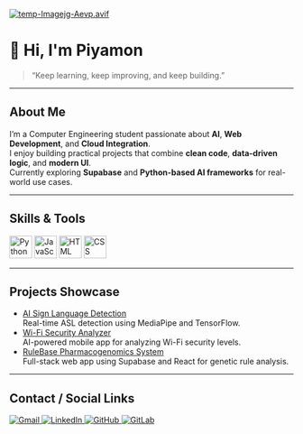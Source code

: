[![temp-Imagejg-Aevp.avif](https://i.postimg.cc/0jLjTRNv/temp-Imagejg-Aevp.avif)](https://postimg.cc/SYfm9P81)
# 👋 Hi, I'm Piyamon
> “Keep learning, keep improving, and keep building.”

---

## About Me
I’m a Computer Engineering student passionate about **AI**, **Web Development**, and **Cloud Integration**.  
I enjoy building practical projects that combine **clean code**, **data-driven logic**, and **modern UI**.  
Currently exploring **Supabase** and **Python-based AI frameworks** for real-world use cases.

---

## Skills & Tools
<p align="left">
  <img src="https://cdn.jsdelivr.net/gh/devicons/devicon/icons/python/python-original.svg" width="40" height="40" alt="Python" />
  <img src="https://cdn.jsdelivr.net/gh/devicons/devicon/icons/javascript/javascript-original.svg" width="40" height="40" alt="JavaScript" />
  <img src="https://cdn.jsdelivr.net/gh/devicons/devicon/icons/html5/html5-original.svg" width="40" height="40" alt="HTML" />
  <img src="https://cdn.jsdelivr.net/gh/devicons/devicon/icons/css3/css3-original.svg" width="40" height="40" alt="CSS" />
</p>

---

## Projects Showcase
- [AI Sign Language Detection](https://github.com/Piyamon-Bt/asl-detection)  
  Real-time ASL detection using MediaPipe and TensorFlow.
- [Wi-Fi Security Analyzer](https://github.com/Piyamon-Bt/wifi-ai)  
  AI-powered mobile app for analyzing Wi-Fi security levels.
- [RuleBase Pharmacogenomics System](https://github.com/Piyamon-Bt/pharmacogenomics)  
  Full-stack web app using Supabase and React for genetic rule analysis.

---

## Contact / Social Links
<p align="left">
  <a href="mailto:piyamon.chuenpaew@gmail.com">
    <img src="https://img.shields.io/badge/Gmail-D14836?logo=gmail&logoColor=white" alt="Gmail" />
  </a>
  <a href="www.linkedin.com/in/piyamon-chuenpaew">
    <img src="https://img.shields.io/badge/LinkedIn-0A66C2?logo=linkedin&logoColor=white" alt="LinkedIn" />
  </a>
  <a href="https://github.com/Piyamon-Bt">
    <img src="https://img.shields.io/badge/GitHub-181717?logo=github&logoColor=white" alt="GitHub" />
  </a>
  <a href="[https://gitlab.com/Piyamon-Bt](https://gitlab.com/-/user_settings/profile)">
    <img src="https://img.shields.io/badge/GitLab-FC6D26?logo=gitlab&logoColor=white" alt="GitLab" />
  </a>

</p>
